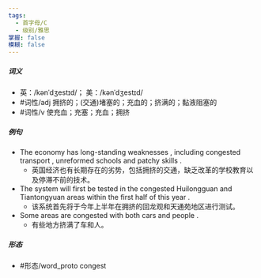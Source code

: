 ```yaml
---
tags:
  - 首字母/C
  - 级别/雅思
掌握: false
模糊: false
---
```

##### 词义
- 英：/kənˈdʒestɪd/； 美：/kənˈdʒestɪd/
- #词性/adj  拥挤的；(交通)堵塞的；充血的；挤满的；黏液阻塞的
- #词性/v  使充血；充塞；充血；拥挤
##### 例句
- The economy has long-standing weaknesses , including congested transport , unreformed schools and patchy skills .
	- 英国经济也有长期存在的劣势，包括拥挤的交通，缺乏改革的学校教育以及停滞不前的技术。
- The system will first be tested in the congested Huilongguan and Tiantongyuan areas within the first half of this year .
	- 该系统首先将于今年上半年在拥挤的回龙观和天通苑地区进行测试。
- Some areas are congested with both cars and people .
	- 有些地方挤满了车和人。
##### 形态
- #形态/word_proto congest
